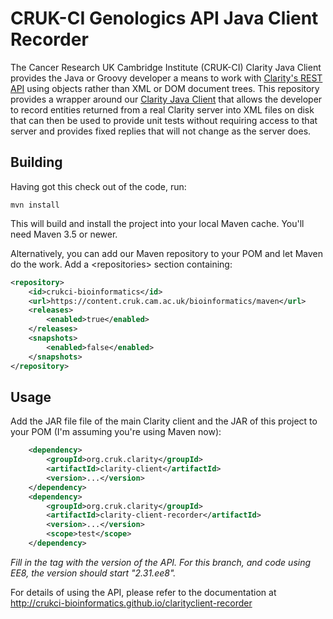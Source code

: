 # CRUK-CI Genologics API Java Client Recorder

The Cancer Research UK Cambridge Institute (CRUK-CI) Clarity Java Client
provides the Java or Groovy developer a means to work with
[Clarity's REST API](https://d10e8rzir0haj8.cloudfront.net/6.0/REST.html) using objects
rather than XML or DOM document trees. This repository provides a wrapper
around our [Clarity Java Client](https://github.com/crukci-bioinformatics/clarityclient)
that allows the developer to record entities returned from a real Clarity
server into XML files on disk that can then be used to provide unit tests
without requiring access to that server and provides fixed replies that
will not change as the server does.

## Building

Having got this check out of the code, run:

```
mvn install
```

This will build and install the project into your local Maven cache.
You'll need Maven 3.5 or newer.

Alternatively, you can add our Maven repository to your POM and let
Maven do the work. Add a &lt;repositories&gt; section containing:

```XML
<repository>
    <id>crukci-bioinformatics</id>
    <url>https://content.cruk.cam.ac.uk/bioinformatics/maven</url>
    <releases>
        <enabled>true</enabled>
    </releases>
    <snapshots>
        <enabled>false</enabled>
    </snapshots>
</repository>
```

## Usage

Add the JAR file file of the main Clarity client and the JAR of this project
to your POM (I'm assuming you're using Maven now):

```XML
    <dependency>
        <groupId>org.cruk.clarity</groupId>
        <artifactId>clarity-client</artifactId>
        <version>...</version>
    </dependency>
    <dependency>
        <groupId>org.cruk.clarity</groupId>
        <artifactId>clarity-client-recorder</artifactId>
        <version>...</version>
        <scope>test</scope>
    </dependency>
```

_Fill in the <version> tag with the version of the API._
_For this branch, and code using EE8, the version should start "2.31.ee8"._

For details of using the API, please refer to the documentation at
<http://crukci-bioinformatics.github.io/clarityclient-recorder>
